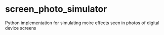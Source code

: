 # screen_photo_simulator
Python implementation for simulating moire effects seen in photos of digital device screens
